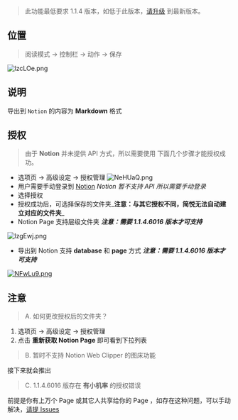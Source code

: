 >  此功能最低要求 1.1.4 版本，如低于此版本，[请升级](http://ksria.com/simpread/) 到最新版本。

位置
---

> 阅读模式 → 控制栏 → 动作 → 保存

![lzcLOe.png](https://s2.ax1x.com/2020/02/01/18otu8.md.png)

说明
---

导出到 `Notion` 的内容为 **Markdown** 格式


授权
---

> 由于  **Notion** 并未提供 API 方式，所以需要使用 下面几个步骤才能授权成功。

- 选项页 → 高级设定 → 授权管理
  ![NeHUaQ.png](https://s1.ax1x.com/2020/06/18/NeHUaQ.png)
- 用户需要手动登录到 [Notion](https://www.notion.so/) _Notion 暂不支持 API 所以需要手动登录_
- 选择授权
- 授权成功后，可选择保存的文件夹_**注意：与其它授权不同，简悦无法自动建立对应的文件夹**_
- Notion Page 支持层级文件夹 _**注意：需要 1.1.4.6016 版本才可支持**_

![lzgEwj.png](https://s1.ax1x.com/2020/06/16/NFU1k8.png)

- 导出到 Notion 支持 **database** 和 **page** 方式 _**注意：需要 1.1.4.6016 版本才可支持**_

[![NFwLu9.png](https://s1.ax1x.com/2020/06/16/NFwLu9.png)](https://imgchr.com/i/NFwLu9)


注意
---

> A. 如何更改授权后的文件夹？

1. 选项页 → 高级设定 → 授权管理
2. 点击 **重新获取 Notion Page** 即可看到下拉列表

> B. 暂时不支持 Notion Web Clipper 的图床功能

接下来就会推出

> C. 1.1.4.6016 版存在 **有小机率** 的授权错误

前提是你有上万个 Page 或其它人共享给你的 Page ，如存在这种问题，可以手动解决，[请提 Issues](http://github.com/kenshin/simpread/issues/new)